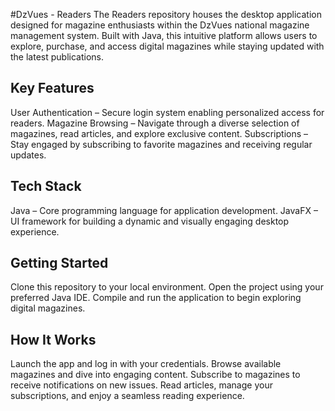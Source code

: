 #DzVues - Readers
The Readers repository houses the desktop application designed for magazine enthusiasts within the DzVues national magazine management system. Built with Java, this intuitive platform allows users to explore, purchase, and access digital magazines while staying updated with the latest publications.

## Key Features
User Authentication – Secure login system enabling personalized access for readers.
Magazine Browsing – Navigate through a diverse selection of magazines, read articles, and explore exclusive content.
Subscriptions – Stay engaged by subscribing to favorite magazines and receiving regular updates.
## Tech Stack
Java – Core programming language for application development.
JavaFX – UI framework for building a dynamic and visually engaging desktop experience.
## Getting Started
Clone this repository to your local environment.
Open the project using your preferred Java IDE.
Compile and run the application to begin exploring digital magazines.
## How It Works
Launch the app and log in with your credentials.
Browse available magazines and dive into engaging content.
Subscribe to magazines to receive notifications on new issues.
Read articles, manage your subscriptions, and enjoy a seamless reading experience.
